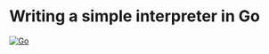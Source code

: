 # Writing a simple interpreter in Go

[![Go](https://github.com/vancanhuit/monkey/actions/workflows/go.yml/badge.svg?branch=main)](https://github.com/vancanhuit/monkey/actions/workflows/go.yml)
